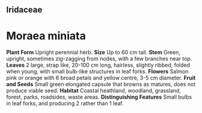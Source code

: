 ## Iridaceae
# Moraea miniata
 **Plant Form** Upright perennial herb. **Size** Up to 60 cm tall. **Stem** Green, upright, sometimes zig-zagging from nodes, with a few branches near top. **Leaves** 2 large, strap like, 20-100 cm long, hairless, slightly ribbed, folded when young, with small bulb-like structures in leaf forks. **Flowers** Salmon pink or orange with 6 broad petals and yellow centre, 3-5 cm diameter. **Fruit and Seeds** Small green elongated capsule that browns as matures, does not produce viable seed. **Habitat** Coastal heathland, woodland, grassland, forest, parks, roadsides, waste areas. **Distinguishing Features** Small bulbs in leaf forks, and producing 2 rather than 1 leaf.


